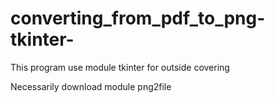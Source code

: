 # converting_from_pdf_to_png-tkinter-

This program use module tkinter for outside covering

Necessarily download module png2file 